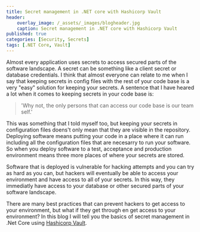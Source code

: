```yaml
---
title: Secret management in .NET core with Hashicorp Vault 
header:
    overlay_image: /_assets/_images/blogheader.jpg
    caption: Secret management in .NET core with Hashicorp Vault
published: true
categories: [Security, Secrets]
tags: [.NET Core, Vault]
---
```



Almost every application uses secrets to access secured parts of the software landscape. A secret can be something like a client secret or database credentials. I think that almost everyone can relate to me when I say that keeping secrets in config files with the rest of your code base is a very "easy" solution for keeping your secrets. A sentence that I have heared a lot when it comes to keeping secrets in your code base is:

> 'Why not, the only persons that can access our code base is our team self.'

This was something that I told myself too, but keeping your secrets in configuration files doens't only mean that they are visible in the repository. Deploying software means putting your code in a place where it can run including all the configuration files that are necesarry to run your software. So when you deploy software to a test, acceptance and production environment means three more places of where your secrets are stored.

Software that is deployed is vulnerable for hacking attempts and you can try as hard as you can, but hackers will eventually be able to access your environment and have access to all of your secrets. In this way, they immediatly have access to your database or other secured parts of your software landscape.

There are many best practices that can prevent hackers to get access to your environment, but what if they get through en get access to your environment? In this blog I will tell you the basics of  secret management in .Net Core using [Hashicorp Vault](https://www.vaultproject.io/).

